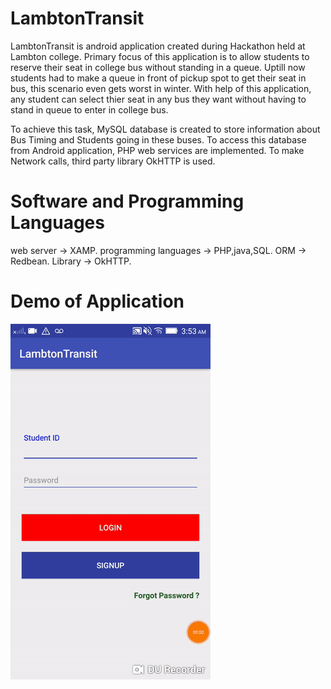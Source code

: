 # LambtonTransit
LambtonTransit is android application created during Hackathon held at Lambton college. Primary focus of this application is to allow students to reserve their seat in college bus without standing in a queue. Uptill now students had to make a queue in front of pickup spot to get their seat in bus, this scenario even gets worst in winter. With help of this application, any student can select thier seat in any bus they want without having to stand in queue to enter in college bus.

To achieve this task, MySQL database is created to store information about Bus Timing and Students going in these buses.
To access this database from Android application, PHP web services are implemented. To make Network calls, third party library
OkHTTP is used. 

# Software and Programming Languages 

web server -> XAMP.
programming languages -> PHP,java,SQL.
ORM -> Redbean.
Library -> OkHTTP.

# Demo of Application

![Alt Text](https://github.com/Gandhi89/LambtonTransit/blob/master/LambtonTransitGif.gif)
